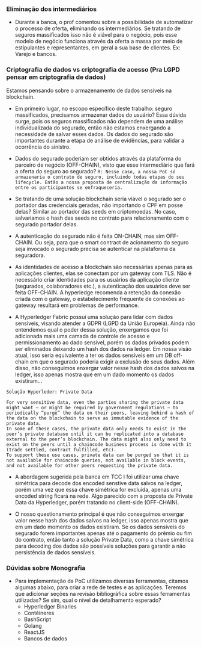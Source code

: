 ### Eliminação dos intermediários

-   Durante a banca, o prof comentou sobre a possibilidade de automatizar o processo de oferta, eliminando os intermediários. Se tratando de seguros massificados isso não é viável para o negócio, pois esse modelo de negócio funciona através da oferta a massa por meio de estipulantes e representantes, em geral a sua base de clientes. Ex: Varejo e bancos.

### Criptografia de dados vs criptografia de acesso (Pra LGPD pensar em criptografia de dados)

Estamos pensando sobre o armazenamento de dados sensíveis na blockchain.

-   Em primeiro lugar, no escopo específico deste trabalho: seguro massificados, precisamos armazenar dados do usuário? Essa dúvida surge, pois os seguros massificados não dependem de uma análise individualizada do segurado, então não estamos enxergando a necessidade de salvar esses dados. Os dados do segurado são importantes durante a etapa de análise de evidências, para validar a ocorrência do sinistro.

-   Dados do segurado poderiam ser obtidos através da plataforma do parceiro de negócio (OFF-CHAIN), visto que esse intermediário que fará a oferta do seguro ao segurado? `R: Nesse caso, a nossa PoC só armazenaria o contrato de seguro, incluindo todas etapas do seu lifecycle. Então a nossa proposta de centralização da informação entre os participantes se enfraqueceria.`

-   Se tratando de uma solução blockchain seria viável o segurado ser o portador das credenciais geradas, não importando o CPF em posse delas? Similar ao portador das seeds em criptomoedas. No caso, salvariamos o hash das seeds no contrato para relacionamento com o segurado portador delas.

-   A autenticação do segurado não é feita ON-CHAIN, mas sim OFF-CHAIN. Ou seja, para que o smart contract de acionamento do seguro seja invocado o segurado precisa se autenticar na plataforma da seguradora.

-   As identidades de acesso a blockchain são necessárias apenas para as aplicações clientes, elas se conectam por um gateway com TLS. Não é necessário criar identidades para os usuários da aplicação cliente (segurados, colaboradores etc.), a autenticação dos usuários deve ser feita OFF-CHAIN. A hyperledge recomenda a retenção da conexão criada com o gateway, o estabelecimento frequente de conexões ao gateway resultará em problemas de performance.

-   A Hyperledger Fabric possuí uma solução para lidar com dados sensíveis, visando atender a GDPR (LGPD da União Europeia). Ainda não entendemos qual o poder dessa solução, enxergamos que foi adicionada mais uma camada de controle de acesso e permissionamento ao dado sensível, porém os dados privados podem ser eliminados deixando um hash dos dados na ledger. Em nossa visão atual, isso seria equivalente a ter os dados sensíveis em um DB off-chain em que o segurado poderia exigir a exclusão de seus dados. Além disso, não conseguimos enxergar valor nesse hash dos dados salvos na ledger, isso apenas mostra que em um dado momento os dados existiram...

```
Solução Hyperleder: Private Data

For very sensitive data, even the parties sharing the private data might want — or might be required by government regulations — to periodically “purge” the data on their peers, leaving behind a hash of the data on the blockchain to serve as immutable evidence of the private data.
In some of these cases, the private data only needs to exist in the peer’s private database until it can be replicated into a database external to the peer’s blockchain. The data might also only need to exist on the peers until a chaincode business process is done with it (trade settled, contract fulfilled, etc).
To support these use cases, private data can be purged so that it is not available for chaincode queries, not available in block events, and not available for other peers requesting the private data.
```

-   A abordagem sugerida pela banca em TCC I foi utilizar uma chave simétrica para decode dos encoded senstive data salvos na ledger, porém uma vez que essa chave simétrica for excluída, apenas uma encoded string ficará na rede. Algo parecido com a proposta de Private Data da Hyperledger, porém tratando no client-side (OFF-CHAIN).

-   O nosso questionamento principal é que não conseguimos enxergar valor nesse hash dos dados salvos na ledger, isso apenas mostra que em um dado momento os dados existiram. Se os dados sensíveis do segurado forem importantes apenas até o pagamento do prêmio ou fim do contrato, então tanto a solução Private Data, como a chave simétrica para decoding dos dados são possíveis soluções para garantir a não persistência de dados sensíveis.

### Dúvidas sobre Monografia

-   Para implementação da PoC utilizamos diversas ferramentas, citamos algumas abaixo, para criar a rede de testes e as aplicações. Teremos que adicionar seções na revisão bibliográfica sobre essas ferramentas utilizadas? Se sim, qual o nível de detalhamento esperado?
    -   Hyperledger Binaries
    -   Contêineres
    -   BashScript
    -   Golang
    -   ReactJS
    -   Bancos de dados
